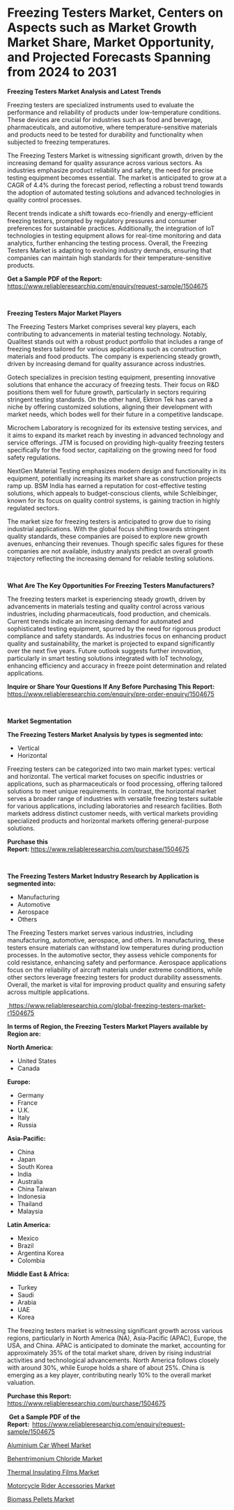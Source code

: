 <p><h1>Freezing Testers Market, Centers on Aspects such as Market Growth Market Share, Market Opportunity, and Projected Forecasts Spanning from 2024 to 2031</h1></p><p><strong>Freezing Testers Market Analysis and Latest Trends</strong></p>
<p><p>Freezing testers are specialized instruments used to evaluate the performance and reliability of products under low-temperature conditions. These devices are crucial for industries such as food and beverage, pharmaceuticals, and automotive, where temperature-sensitive materials and products need to be tested for durability and functionality when subjected to freezing temperatures. </p><p>The Freezing Testers Market is witnessing significant growth, driven by the increasing demand for quality assurance across various sectors. As industries emphasize product reliability and safety, the need for precise testing equipment becomes essential. The market is anticipated to grow at a CAGR of 4.4% during the forecast period, reflecting a robust trend towards the adoption of automated testing solutions and advanced technologies in quality control processes.</p><p>Recent trends indicate a shift towards eco-friendly and energy-efficient freezing testers, prompted by regulatory pressures and consumer preferences for sustainable practices. Additionally, the integration of IoT technologies in testing equipment allows for real-time monitoring and data analytics, further enhancing the testing process. Overall, the Freezing Testers Market is adapting to evolving industry demands, ensuring that companies can maintain high standards for their temperature-sensitive products.</p></p>
<p><strong>Get a Sample PDF of the Report:&nbsp;</strong> <a href="https://www.reliableresearchiq.com/enquiry/request-sample/1504675?utm_campaign=1144&utm_medium=2&utm_source=Github&utm_content=ia&utm_term=08122024&utm_id=freezing-testers">https://www.reliableresearchiq.com/enquiry/request-sample/1504675</a></p>
<p>&nbsp;</p>
<p><strong>Freezing Testers Major Market Players</strong></p>
<p><p>The Freezing Testers Market comprises several key players, each contributing to advancements in material testing technology. Notably, Qualitest stands out with a robust product portfolio that includes a range of freezing testers tailored for various applications such as construction materials and food products. The company is experiencing steady growth, driven by increasing demand for quality assurance across industries.</p><p>Gotech specializes in precision testing equipment, presenting innovative solutions that enhance the accuracy of freezing tests. Their focus on R&D positions them well for future growth, particularly in sectors requiring stringent testing standards. On the other hand, Ektron Tek has carved a niche by offering customized solutions, aligning their development with market needs, which bodes well for their future in a competitive landscape.</p><p>Microchem Laboratory is recognized for its extensive testing services, and it aims to expand its market reach by investing in advanced technology and service offerings. JTM is focused on providing high-quality freezing testers specifically for the food sector, capitalizing on the growing need for food safety regulations.</p><p>NextGen Material Testing emphasizes modern design and functionality in its equipment, potentially increasing its market share as construction projects ramp up. BSM India has earned a reputation for cost-effective testing solutions, which appeals to budget-conscious clients, while Schleibinger, known for its focus on quality control systems, is gaining traction in highly regulated sectors.</p><p>The market size for freezing testers is anticipated to grow due to rising industrial applications. With the global focus shifting towards stringent quality standards, these companies are poised to explore new growth avenues, enhancing their revenues. Though specific sales figures for these companies are not available, industry analysts predict an overall growth trajectory reflecting the increasing demand for reliable testing solutions.</p></p>
<p>&nbsp;</p>
<p><strong>What Are The Key Opportunities For Freezing Testers Manufacturers?</strong></p>
<p><p>The freezing testers market is experiencing steady growth, driven by advancements in materials testing and quality control across various industries, including pharmaceuticals, food production, and chemicals. Current trends indicate an increasing demand for automated and sophisticated testing equipment, spurred by the need for rigorous product compliance and safety standards. As industries focus on enhancing product quality and sustainability, the market is projected to expand significantly over the next five years. Future outlook suggests further innovation, particularly in smart testing solutions integrated with IoT technology, enhancing efficiency and accuracy in freeze point determination and related applications.</p></p>
<p><strong>Inquire or Share Your Questions If Any Before Purchasing This Report:</strong> <a href="https://www.reliableresearchiq.com/enquiry/pre-order-enquiry/1504675?utm_campaign=1144&utm_medium=2&utm_source=Github&utm_content=ia&utm_term=08122024&utm_id=freezing-testers">https://www.reliableresearchiq.com/enquiry/pre-order-enquiry/1504675</a></p>
<p>&nbsp;</p>
<p><strong>Market Segmentation</strong></p>
<p><strong>The Freezing Testers Market Analysis by types is segmented into:</strong></p>
<p><ul><li>Vertical</li><li>Horizontal</li></ul></p>
<p><p>Freezing testers can be categorized into two main market types: vertical and horizontal. The vertical market focuses on specific industries or applications, such as pharmaceuticals or food processing, offering tailored solutions to meet unique requirements. In contrast, the horizontal market serves a broader range of industries with versatile freezing testers suitable for various applications, including laboratories and research facilities. Both markets address distinct customer needs, with vertical markets providing specialized products and horizontal markets offering general-purpose solutions.</p></p>
<p><strong>Purchase this Report:&nbsp;</strong><a href="https://www.reliableresearchiq.com/purchase/1504675?utm_campaign=1144&utm_medium=2&utm_source=Github&utm_content=ia&utm_term=08122024&utm_id=freezing-testers">https://www.reliableresearchiq.com/purchase/1504675</a></p>
<p>&nbsp;</p>
<p><strong>The Freezing Testers Market Industry Research by Application is segmented into:</strong></p>
<p><ul><li>Manufacturing</li><li>Automotive</li><li>Aerospace</li><li>Others</li></ul></p>
<p><p>The Freezing Testers market serves various industries, including manufacturing, automotive, aerospace, and others. In manufacturing, these testers ensure materials can withstand low temperatures during production processes. In the automotive sector, they assess vehicle components for cold resistance, enhancing safety and performance. Aerospace applications focus on the reliability of aircraft materials under extreme conditions, while other sectors leverage freezing testers for product durability assessments. Overall, the market is vital for improving product quality and ensuring safety across multiple applications.</p></p>
<p><a href="https://www.reliableresearchiq.com/global-freezing-testers-market-r1504675?utm_campaign=1144&utm_medium=2&utm_source=Github&utm_content=ia&utm_term=08122024&utm_id=freezing-testers">&nbsp;https://www.reliableresearchiq.com/global-freezing-testers-market-r1504675</a></p>
<p><strong>In terms of Region, the Freezing Testers Market Players available by Region are:</strong></p>
<p>
    <p> <strong> North America: </strong>
        <ul>
            <li>United States</li>
            <li>Canada</li>
        </ul>
        </p> 
    <p> <strong> Europe: </strong>
        <ul>
            <li>Germany</li>
            <li>France</li>
            <li>U.K.</li>
            <li>Italy</li>
            <li>Russia</li>
        </ul>
        </p> 
    <p> <strong> Asia-Pacific: </strong>
        <ul>
            <li>China</li>
            <li>Japan</li>
            <li>South Korea</li>
            <li>India</li>
            <li>Australia</li>
            <li>China Taiwan</li>
            <li>Indonesia</li>
            <li>Thailand</li>
            <li>Malaysia</li>
        </ul>
        </p> 
    <p> <strong> Latin America: </strong>
        <ul>
            <li>Mexico</li>
            <li>Brazil</li>
            <li>Argentina Korea</li>
            <li>Colombia</li>
        </ul>
        </p> 
    <p> <strong> Middle East & Africa: </strong>
        <ul>
            <li>Turkey</li>
            <li>Saudi</li>
            <li>Arabia</li>
            <li>UAE</li>
            <li>Korea</li>
        </ul>
    </p>
    </p>
<p><p>The freezing testers market is witnessing significant growth across various regions, particularly in North America (NA), Asia-Pacific (APAC), Europe, the USA, and China. APAC is anticipated to dominate the market, accounting for approximately 35% of the total market share, driven by rising industrial activities and technological advancements. North America follows closely with around 30%, while Europe holds a share of about 25%. China is emerging as a key player, contributing nearly 10% to the overall market valuation.</p></p>
<p><strong>Purchase this Report: </strong><a href="https://www.reliableresearchiq.com/purchase/1504675?utm_campaign=1144&utm_medium=2&utm_source=Github&utm_content=ia&utm_term=08122024&utm_id=freezing-testers">https://www.reliableresearchiq.com/purchase/1504675</a></p>
<p>&nbsp;<strong>Get a Sample PDF of the Report:&nbsp;&nbsp;</strong><a href="https://www.reliableresearchiq.com/enquiry/request-sample/1504675?utm_campaign=1144&utm_medium=2&utm_source=Github&utm_content=ia&utm_term=08122024&utm_id=freezing-testers">https://www.reliableresearchiq.com/enquiry/request-sample/1504675</a></p>
<p><strong></strong></p>
<p><p><a href="https://www.linkedin.com/pulse/the-sympatico-insight-9odme?utm_campaign=1144&utm_medium=2&utm_source=Github&utm_content=ia&utm_term=08122024&utm_id=freezing-testers">Aluminium Car Wheel Market</a></p><p><a href="https://www.linkedin.com/pulse/the-sympatico-insight-9odme?utm_campaign=1144&utm_medium=2&utm_source=Github&utm_content=ia&utm_term=08122024&utm_id=freezing-testers">Behentrimonium Chloride Market</a></p><p><a href="https://www.linkedin.com/pulse/the-sympatico-insight-9odme?utm_campaign=1144&utm_medium=2&utm_source=Github&utm_content=ia&utm_term=08122024&utm_id=freezing-testers">Thermal Insulating Films Market</a></p><p><a href="https://www.linkedin.com/pulse/the-sympatico-insight-9odme?utm_campaign=1144&utm_medium=2&utm_source=Github&utm_content=ia&utm_term=08122024&utm_id=freezing-testers">Motorcycle Rider Accessories Market</a></p><p><a href="https://www.linkedin.com/pulse/the-sympatico-insight-9odme?utm_campaign=1144&utm_medium=2&utm_source=Github&utm_content=ia&utm_term=08122024&utm_id=freezing-testers">Biomass Pellets Market</a></p></p>